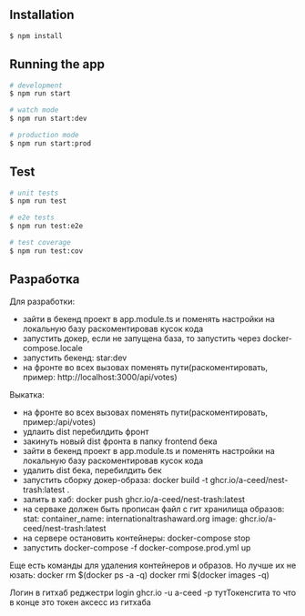 
## Installation

```bash
$ npm install
```

## Running the app

```bash
# development
$ npm run start

# watch mode
$ npm run start:dev

# production mode
$ npm run start:prod
```

## Test

```bash
# unit tests
$ npm run test

# e2e tests
$ npm run test:e2e

# test coverage
$ npm run test:cov
```

## Разработка
Для разработки:
- зайти в бекенд проект в app.module.ts и поменять настройки на локальную базу раскоментировав кусок кода
- запустить докер, если не запущена база, то запустить через docker-compose.locale
- запустить бекенд: star:dev
- на фронте во всех вызовах поменять пути(раскоментировать, пример: http://localhost:3000/api/votes)

Выкатка:
- на фронте во всех вызовах поменять пути(раскоментировать, пример:/api/votes)
- удлаить dist перебилдить фронт
- закинуть новый dist фронта в папку frontend бека
- зайти в бекенд проект в app.module.ts и поменять настройки на локальную базу раскоментировав кусок кода
- удалить dist бека, перебилдить бек
- запустить сборку докер-образа: docker build -t ghcr.io/a-ceed/nest-trash:latest .
- залить в хаб: docker push ghcr.io/a-ceed/nest-trash:latest
- на серваке должен быть прописан файл с гит хранилища образов:
  stat:
  container_name: internationaltrashaward.org
  image: ghcr.io/a-ceed/nest-trash:latest
- на сервере остановить контейнеры:
  docker-compose stop
- запустить docker-compose -f docker-compose.prod.yml up

Еще есть команды для удаления контейнеров и образов. Но лучше их не юзать:
docker rm $(docker ps -a -q)
docker rmi $(docker images -q)

Логин в гитхаб реджестри
login ghcr.io -u a-ceed -p тутТокенсгита
то что в конце это токен аксесс из гитхаба